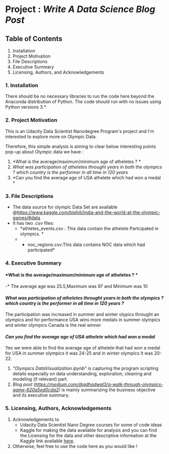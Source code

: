# **Project :** ***Write A Data Science Blog Post***


## Table of Contents
1. Installation
2. Project Motivation
3. File Descriptions
4. Executive Summary
5. Licensing, Authors, and Acknowledgements


### 1. Installation
There should be no necessary libraries to run the code here beyond the Anaconda distribution of Python. 
The code should run with no issues using Python versions 3.*.


### 2. Project Motivation
This is an Udacity Data Scientist Nanodegree Program's project and I'm interested to explore more on Olympic Data.

Therefore, this simple analysis is aiming to clear below interesting points pop-up about Olympic  data we have :
1. *What is the average/maximum/minimum age of atheletes ? *
2. *What was participation of atheletes throught years in both the olympics ? which country is the performer in all time in 120 years*
3. *Can you find the average age of USA athelete which had won a medal *


### 3. File Descriptions
- The data source for olympic Data Set are available @https://www.kaggle.com/biphili/india-and-the-world-at-the-olympic-games/#data 
- It has two .csv files:
  - *athletes_events.csv : This data contain the athelete Partcipated in olympics. *
  - * noc_regions.csv:This data contains NOC data which had participated*
 


### 4. Executive Summary
#### *What is the average/maximum/minimum age of atheletes ? *
 -* The average age was 25.5,Maximum was 97 and Minimum was 10 

#### *What was participation of atheletes throught years in both the olympics ? which country is the performer in all time in 120 years ?*
 The participation was increased in summer and winter olypics throught an olympics and for performance USA wins more medals in summer olympics and winter olympics Canada is the real winner 
 
#### *Can you find the average age of USA athelete which had won a medal*
 Yes we were able to find the average age of athelete that had won a medal for USA in summer olympics it was 24-25 and in winter olympics it was 20-22.

1. *"Olympics DataVisualization.ipynb"* is capturing the program scripting details especially on data understanding, exploration, cleaning and modeling (if relevant) part.
2. *Blog post (https://medium.com/@adhadwal3/a-walk-through-olympics-game-620a5ed0cda2)* is mainly summarizing the business objective and its executive summary.


### 5. Licensing, Authors, Acknowledgements
1. Acknowledgements to 
   - Udacity Data Scientist Nano Degree courses for some of code ideas
   - Kaggle for making the data available for analysis and you can find the Licensing for the data and other descriptive information at the Kaggle link available [here](http://insideairbnb.com/get-the-data.html).
2. Otherwise, feel free to use the code here as you would like !
